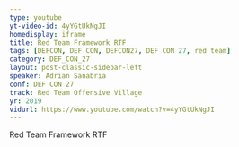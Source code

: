 ```yaml
---
type: youtube
yt-video-id: 4yYGtUkNgJI
homedisplay: iframe
title: Red Team Framework RTF
tags: [DEFCON, DEF CON, DEFCON27, DEF CON 27, red team]
category: DEF_CON_27
layout: post-classic-sidebar-left
speaker: Adrian Sanabria
conf: DEF CON 27
track: Red Team Offensive Village
yr: 2019
vidurl: https://www.youtube.com/watch?v=4yYGtUkNgJI
---
```

Red Team Framework RTF